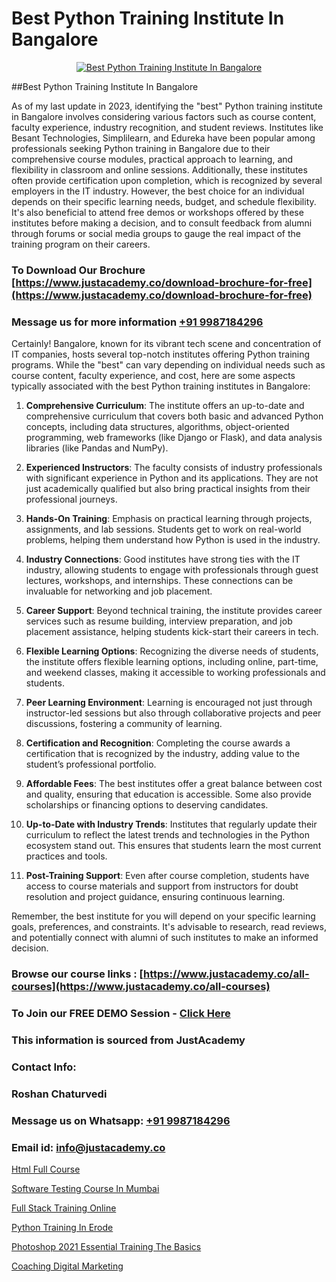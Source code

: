 # Best Python Training Institute In Bangalore

<p align="center">
  <a href="https://justacademy.co/course-detail/python-training">
    <img src="https://justacademy.co/storage2/course_image/1709713400_course_image.webp" alt="Best Python Training Institute In Bangalore">
  </a>
</p>
##Best Python Training Institute In Bangalore

As of my last update in 2023, identifying the "best" Python training institute in Bangalore involves considering various factors such as course content, faculty experience, industry recognition, and student reviews. Institutes like Besant Technologies, Simplilearn, and Edureka have been popular among professionals seeking Python training in Bangalore due to their comprehensive course modules, practical approach to learning, and flexibility in classroom and online sessions. Additionally, these institutes often provide certification upon completion, which is recognized by several employers in the IT industry. However, the best choice for an individual depends on their specific learning needs, budget, and schedule flexibility. It's also beneficial to attend free demos or workshops offered by these institutes before making a decision, and to consult feedback from alumni through forums or social media groups to gauge the real impact of the training program on their careers.
### To Download Our Brochure [https://www.justacademy.co/download-brochure-for-free](https://www.justacademy.co/download-brochure-for-free)
### Message us for more information [+91 9987184296](https://api.whatsapp.com/send?phone=919987184296)
Certainly! Bangalore, known for its vibrant tech scene and concentration of IT companies, hosts several top-notch institutes offering Python training programs. While the "best" can vary depending on individual needs such as course content, faculty experience, and cost, here are some aspects typically associated with the best Python training institutes in Bangalore:

1) **Comprehensive Curriculum**: The institute offers an up-to-date and comprehensive curriculum that covers both basic and advanced Python concepts, including data structures, algorithms, object-oriented programming, web frameworks (like Django or Flask), and data analysis libraries (like Pandas and NumPy).

2) **Experienced Instructors**: The faculty consists of industry professionals with significant experience in Python and its applications. They are not just academically qualified but also bring practical insights from their professional journeys.

3) **Hands-On Training**: Emphasis on practical learning through projects, assignments, and lab sessions. Students get to work on real-world problems, helping them understand how Python is used in the industry.

4) **Industry Connections**: Good institutes have strong ties with the IT industry, allowing students to engage with professionals through guest lectures, workshops, and internships. These connections can be invaluable for networking and job placement.

5) **Career Support**: Beyond technical training, the institute provides career services such as resume building, interview preparation, and job placement assistance, helping students kick-start their careers in tech.

6) **Flexible Learning Options**: Recognizing the diverse needs of students, the institute offers flexible learning options, including online, part-time, and weekend classes, making it accessible to working professionals and students.

7) **Peer Learning Environment**: Learning is encouraged not just through instructor-led sessions but also through collaborative projects and peer discussions, fostering a community of learning.

8) **Certification and Recognition**: Completing the course awards a certification that is recognized by the industry, adding value to the student’s professional portfolio.

9) **Affordable Fees**: The best institutes offer a great balance between cost and quality, ensuring that education is accessible. Some also provide scholarships or financing options to deserving candidates.

10) **Up-to-Date with Industry Trends**: Institutes that regularly update their curriculum to reflect the latest trends and technologies in the Python ecosystem stand out. This ensures that students learn the most current practices and tools.

11) **Post-Training Support**: Even after course completion, students have access to course materials and support from instructors for doubt resolution and project guidance, ensuring continuous learning.

Remember, the best institute for you will depend on your specific learning goals, preferences, and constraints. It's advisable to research, read reviews, and potentially connect with alumni of such institutes to make an informed decision.

### Browse our course links : [https://www.justacademy.co/all-courses](https://www.justacademy.co/all-courses) 
### To Join our FREE DEMO Session - [Click Here](https://www.justacademy.co/register-for-course-demo)


### This information is sourced from JustAcademy
### Contact Info:
### Roshan Chaturvedi
### Message us on Whatsapp: [+91 9987184296](https://api.whatsapp.com/send?phone=919987184296)
### Email id: [info@justacademy.co](mailto:info@justacademy.co)
                
[Html Full Course](https://www.linkedin.com/pulse/html-full-course-justacademy-chandigarh-9cl7c?trackingId=mDWDC76AIZMk71YRbIbTRw%3D%3D&lipi=urn%3Ali%3Apage%3Ad_flagship3_company_admin%3BKQmokhDTSBO4c3m1OKbvVA%3D%3D)

[Software Testing Course In Mumbai](https://www.linkedin.com/pulse/software-testing-course-mumbai-justacademy-mumbai-hapac/)

[Full Stack Training Online](https://medium.com/@mahi3106/full-stack-training-online-179c4be75957)

[Python Training In Erode](https://medium.com/@AkashSingh2052/python-training-in-erode-daddfcb59411)

[Photoshop 2021 Essential Training The Basics](https://justacademyin.github.io/justacademy/photoshop-2021-essential-training-the-basics)

[Coaching Digital Marketing](https://justacademyin.github.io/justacademy/coaching-digital-marketing)

